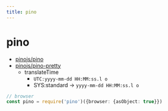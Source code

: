 ```yaml
---
title: pino
---
```


# pino

- [pinojs/pino](https://github.com/pinojs/pino)
- [pinojs/pino-pretty](https://github.com/pinojs/pino-pretty)
  - translateTime
    - `UTC:yyyy-mm-dd HH:MM:ss.l o`
    - SYS:standard -> `yyyy-mm-dd HH:MM:ss.l o`

```ts
// browser
const pino = require('pino')({browser: {asObject: true}})
```
